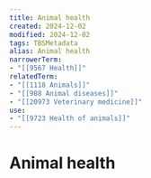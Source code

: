```yaml
---
title: Animal health
created: 2024-12-02
modified: 2024-12-02
tags: TBSMetadata
alias: Animal health
narrowerTerm:
- "[[9567 Health]]"
relatedTerm:
- "[[1118 Animals]]"
- "[[988 Animal diseases]]"
- "[[20973 Veterinary medicine]]"
use:
- "[[9723 Health of animals]]"
---
```

# Animal health
